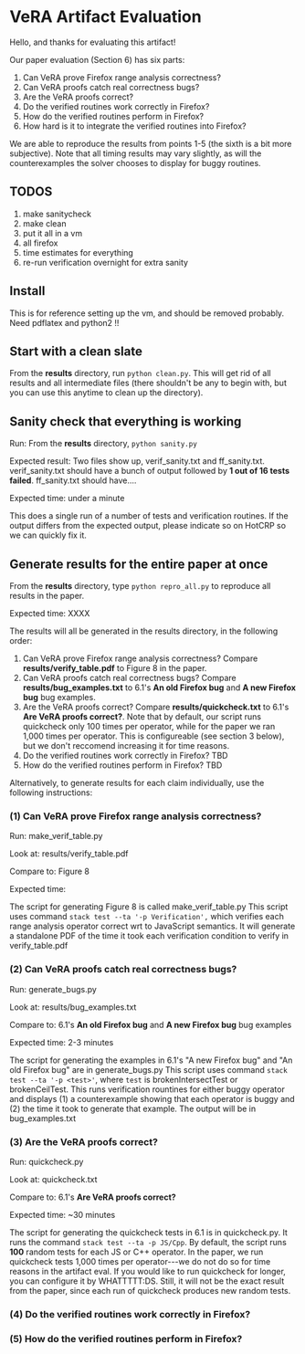 # VeRA Artifact Evaluation

Hello, and thanks for evaluating this artifact!

Our paper evaluation (Section 6) has six parts:

1. Can VeRA prove Firefox range analysis correctness?
2. Can VeRA proofs catch real correctness bugs?
3. Are the VeRA proofs correct?
4. Do the verified routines work correctly in Firefox?
5. How do the verified routines perform in Firefox?
6. How hard is it to integrate the verified routines into Firefox?

We are able to reproduce the results from points 1-5 (the sixth is a bit more subjective).
Note that all timing results may vary slightly, as will the counterexamples the
solver chooses to display for buggy routines.

## TODOS

1. make sanitycheck
2. make clean
3. put it all in a vm
4. all firefox
5. time estimates for everything
6. re-run verification overnight for extra sanity

## Install
This is for reference setting up the vm, and should be removed probably.
Need pdflatex and python2 !!

## Start with a clean slate

From the **results** directory, run `python clean.py`. This will get rid of all results
and all intermediate files (there shouldn't be any to begin with, but you can use this
anytime to clean up the directory).

## Sanity check that everything is working

Run: From the **results** directory, `python sanity.py`

Expected result: Two files show up, verif_sanity.txt and ff_sanity.txt.
verif_sanity.txt should have a bunch of output followed by **1 out of 16 tests failed**.
ff_sanity.txt should have....

Expected time: under a minute

This does a single run of a number of tests and verification routines. If the output
differs from the expected output, please indicate so on HotCRP so we can quickly fix it. 

## Generate results for the entire paper at once

From the **results** directory, type `python repro_all.py` to reproduce all
results in the paper.

Expected time: XXXX

The results will all be generated in the results directory, in the following order:
1. Can VeRA prove Firefox range analysis correctness?
   Compare **results/verify_table.pdf** to Figure 8 in the paper.
2. Can VeRA proofs catch real correctness bugs?
   Compare **results/bug_examples.txt** to 6.1's **An old Firefox bug** and
   **A new Firefox bug** bug examples. 
3. Are the VeRA proofs correct?
   Compare **results/quickcheck.txt** to 6.1's **Are VeRA proofs correct?**.
   Note that by default, our script runs quickcheck only 100 times per operator,
   while for the paper we ran 1,000 times per operator. This is configureable (see
   section 3 below), but we don't reccomend increasing it for time reasons. 
4. Do the verified routines work correctly in Firefox?
   TBD   
5. How do the verified routines perform in Firefox?
   TBD

Alternatively, to generate results for each claim individually, use the
following instructions:

### (1) Can VeRA prove Firefox range analysis correctness?

Run: make_verif_table.py

Look at: results/verify_table.pdf

Compare to: Figure 8

Expected time:

The script for generating Figure 8 is called make_verif_table.py This
script uses command `stack test --ta '-p Verification',` which verifies
each range analysis operator correct wrt to JavaScript semantics. It
will generate a standalone PDF of the time it took each verification
condition to verify in verify_table.pdf

### (2) Can VeRA proofs catch real correctness bugs?

Run: generate_bugs.py

Look at: results/bug_examples.txt

Compare to: 6.1's **An old Firefox bug** and **A new Firefox bug** bug examples

Expected time: 2-3 minutes 

The script for generating the examples in 6.1's "A new Firefox bug" and
"An old Firefox bug" are in generate_bugs.py This script uses command
`stack test --ta '-p <test>'`, where `test` is brokenIntersectTest or
brokenCeilTest. This runs verification rountines for
either buggy operator and displays (1) a counterexample showing that each
operator is buggy and (2) the time it took to generate that example. The
output will be in bug_examples.txt

### (3) Are the VeRA proofs correct?

Run: quickcheck.py

Look at: quickcheck.txt

Compare to: 6.1's **Are VeRA proofs correct?**

Expected time: ~30 minutes 

The script for generating the quickcheck tests in 6.1 is in quickcheck.py.
It runs the command `stack test --ta -p JS/Cpp`. 
By default, the script runs **100** random tests for each JS or C++ operator.
In the paper, we run quickcheck tests 1,000 times per operator---we do not
do so for time reasons in the artifact eval. If you would like to run quickcheck
for longer, you can configure it by WHATTTTT:DS. Still, it will not be the exact
result from the paper, since each run of quickcheck produces new random tests.

### (4) Do the verified routines work correctly in Firefox?

### (5) How do the verified routines perform in Firefox?


